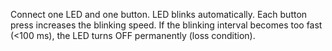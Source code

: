 Connect one LED and one button.
LED blinks automatically.
Each button press increases the blinking speed.
If the blinking interval becomes too fast (<100 ms), the LED turns OFF permanently (loss condition).
